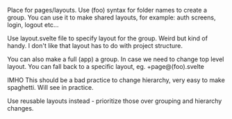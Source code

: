 Place for pages/layouts. Use (foo) syntax for folder names to create a group.
You can use it to make shared layouts, for example: auth screens, login, logout etc...

Use layout.svelte file to specify layout for the group.
Weird but kind of handy. I don't like that layout has to do with project structure.

You can also make a full (app) a group. In case we need to change top level layout.
You can fall back to a specific layout, eg. +page@(foo).svelte

IMHO This should be a bad practice to change hierarchy, very easy to make spaghetti.
Will see in practice.

Use reusable layouts instead - prioritize those over grouping and hierarchy changes.